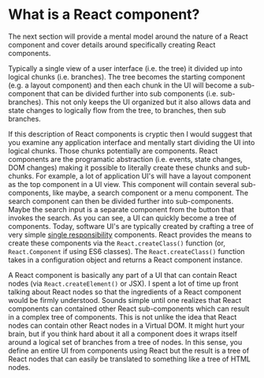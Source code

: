 # What is a React component?

The next section will provide a mental model around the nature of a React component and cover details around specifically creating React components.

Typically a single view of a user interface (i.e. the tree) it divided up into logical chunks (i.e. branches). The tree becomes the starting component (e.g. a layout component) and then each chunk in the UI will become a sub-component that can be divided further into sub components (i.e. sub-branches). This not only keeps the UI organized but it also allows data and state changes to logically flow from the tree, to branches, then sub branches.

If this description of React components is cryptic then I would suggest that you examine any application interface and mentally start dividing the UI into logical chunks. Those chunks potentially are components. React components are the programatic abstraction (i.e. events, state changes, DOM changes) making it possible to literally create these chunks and sub-chunks. For example, a lot of application UI's will have a layout component as the top component in a UI view. This component will contain several sub-components, like maybe, a search component or a menu component. The search component can then be divided further into sub-components. Maybe the search input is a separate component from the button that invokes the search. As you can see, a UI can quickly become a tree of components. Today, software UI's are typically created by crafting a tree of very simple [single responsibility](https://en.wikipedia.org/wiki/Single_responsibility_principle) components. React provides the means to create these components via the `React.createClass()` function (or, `React.Component` if using ES6 classes). The `React.createClass()` function takes in a configuration object and returns a React component instance.

A React component is basically any part of a UI that can contain React nodes (via `React.createElement()` or JSX). I spent a lot of time up front talking about React nodes so that the ingredients of a React component would be firmly understood. Sounds simple until one realizes that React components can contained other React sub-components which can result in a complex tree of components. This is not unlike the idea that React nodes can contain other React nodes in a Virtual DOM. It might hurt your brain, but if you think hard about it all a component does it wraps itself around a logical set of branches from a tree of nodes. In this sense, you define an entire UI from components using React but the result is a tree of React nodes that can easily be translated to something like a tree of HTML nodes.
